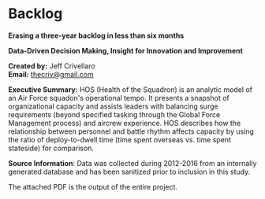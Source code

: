 # Backlog
<b>Erasing a three-year backlog in less than six months</b><br>

<b>Data-Driven Decision Making, Insight for Innovation and Improvement</b>

<b>Created by:</b> Jeff Crivellaro<br>
<b>Email:</b> thecriv@gmail.com

<b>Executive Summary:</b> HOS (Health of the Squadron) is an analytic model of an Air Force squadon's operational tempo. It presents a snapshot of organizational capacity and assists leaders with balancing surge requirements (beyond specified tasking through the Global Force Management process) and aircrew experience. HOS describes how the relationship between personnel and battle rhythm affects capacity by using the ratio of deploy-to-dwell time (time spent overseas vs. time spent stateside) for comparison.

<b>Source Information</b>: Data was collected during 2012-2016 from an internally generated database and has been sanitized prior to inclusion in this study.

The attached PDF is the output of the entire project.

